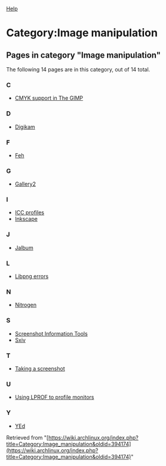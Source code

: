 [Help](//www.mediawiki.org/wiki/Special:MyLanguage/Help:Categories)

# Category:Image manipulation

## Pages in category "Image manipulation"

The following 14 pages are in this category, out of 14 total.

### C

*   [CMYK support in The GIMP](/index.php/CMYK_support_in_The_GIMP "CMYK support in The GIMP")

### D

*   [Digikam](/index.php/Digikam "Digikam")

### F

*   [Feh](/index.php/Feh "Feh")

### G

*   [Gallery2](/index.php/Gallery2 "Gallery2")

### I

*   [ICC profiles](/index.php/ICC_profiles "ICC profiles")
*   [Inkscape](/index.php/Inkscape "Inkscape")

### J

*   [Jalbum](/index.php/Jalbum "Jalbum")

### L

*   [Libpng errors](/index.php/Libpng_errors "Libpng errors")

### N

*   [Nitrogen](/index.php/Nitrogen "Nitrogen")

### S

*   [Screenshot Information Tools](/index.php/Screenshot_Information_Tools "Screenshot Information Tools")
*   [Sxiv](/index.php/Sxiv "Sxiv")

### T

*   [Taking a screenshot](/index.php/Taking_a_screenshot "Taking a screenshot")

### U

*   [Using LPROF to profile monitors](/index.php/Using_LPROF_to_profile_monitors "Using LPROF to profile monitors")

### Y

*   [YEd](/index.php/YEd "YEd")

Retrieved from "[https://wiki.archlinux.org/index.php?title=Category:Image_manipulation&oldid=394174](https://wiki.archlinux.org/index.php?title=Category:Image_manipulation&oldid=394174)"